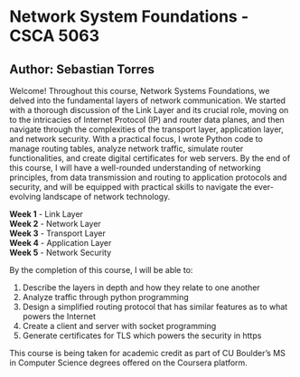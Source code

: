 # Network System Foundations - CSCA 5063

## Author: Sebastian Torres

Welcome! Throughout this course, Network Systems Foundations, we delved into the fundamental layers of network communication. We started with a thorough discussion of the Link Layer and its crucial role, moving on to the intricacies of Internet Protocol (IP) and router data planes, and then navigate through the complexities of the transport layer, application layer, and network security. With a practical focus, I wrote Python code to manage routing tables, analyze network traffic, simulate router functionalities, and create digital certificates for web servers. By the end of this course, I will have a well-rounded understanding of networking principles, from data transmission and routing to application protocols and security, and will be equipped with practical skills to navigate the ever-evolving landscape of network technology.

**Week 1** - Link Layer \
**Week 2** - Network Layer \
**Week 3** - Transport Layer \
**Week 4** - Application Layer \
**Week 5** - Network Security 


By the completion of this course, I will be able to: 

1.	Describe the layers in depth and how they relate to one another
2.	Analyze traffic through python programming
3.	Design a simplified routing protocol that has similar features as to what powers the Internet
4.	Create a client and server with socket programming
5.	Generate certificates for TLS which powers the security in https

This course is being taken for academic credit as part of CU Boulder’s MS in Computer Science degrees offered on the Coursera platform.
